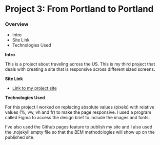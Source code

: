 # Project 3: From Portland to Portland

### Overview
* Intro
* Site Link
* Technologies Used

**Intro**

This is a project about traveling across the US. This is my third project that deals with creating a site that is responsive across different sized screens. 

**Site Link**

* [Link to my project site](https://yattaj.github.io/web_project_3/)

**Technologies Used**

For this project I worked on replacing absolute values (pixels) with relative values (%, vw, vh and fr) to make the page responsive.
I used a program called Figma to access the design brief to include the images and fonts. 

I've also used the Github pages feature to publish my site and I also used the .nojekyll empty file so that the BEM methodologies will show up on the published site.
